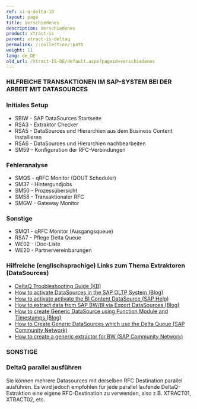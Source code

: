 ```yaml
---
ref: xi-q-delta-10
layout: page
title: Verschiedenes
description: Verschiedenes
product: xtract-is
parent: xtract-is-deltaq
permalink: /:collection/:path
weight: 11
lang: de_DE
old_url: /Xtract-IS-DE/default.aspx?pageid=verschiedenes
---
```


### HILFREICHE TRANSAKTIONEN IM SAP-SYSTEM BEI DER ARBEIT MIT DATASOURCES

### Initiales Setup
- SBIW - SAP DataSources Startseite
- RSA3 - Extraktor Checker 
- RSA5 - DataSources und Hierarchien aus dem Business Content installieren
- RSA6 - DataSources und Hierarchien nachbearbeiten
- SM59 - Konfiguration der RFC-Verbindungen

### Fehleranalyse
- SMQS - qRFC Monitor (QOUT Scheduler)
- SM37 - Hintergundjobs
- SM50 - Prozessübersicht
- SM58 - Transaktionaler RFC
- SMGW - Gateway Monitor

### Sonstige
- SMQ1 - qRFC Monitor (Ausgangsqueue)
- RSA7 - Pflege Delta Queue
- WE02 - IDoc-Liste
- WE20 - Partnervereinbarungen

### Hilfreiche (englischsprachige) Links zum Thema Extraktoren (DataSources)

* [DeltaQ Troubleshooting Guide (KB)](https://kb.theobald-software.com/troubleshooting/deltaq-troubleshooting-guide)
* [How to activate DataSources in the SAP OLTP System (Blog)](http://theobald-software.com/blog/2013/04/15/activating-datasources-in-the-oltp-system/)
* [How to activate activate the BI Content DataSource (SAP Help)](http://help.sap.com/saphelp_nw70ehp2/helpdata/en/d8/8f5738f988d439e10000009b38f842/content.htm)
* [How to extract data from SAP BW/BI via Export DataSources (Blog)](http://theobald-software.com/blog/2010/06/17/extracting-data-from-sap-bwbi-via-export-datasources-with-xtract-is/)
* [How to create Generic DataSource using Function Module and Timestamps (Blog)](http://theobald-software.com/blog/2011/02/16/create-generic-datasource-using-function-module-and-timestamps/)
* [How to Create Generic DataSources which use the Delta Queue (SAP Community Network)](https://www.sdn.sap.com/irj/sdn/go/portal/prtroot/docs/library/uuid/d3219af2-0c01-0010-71ac-dbb4356cf4bf)
* [How to create a generic extractor for BW (SAP Community Network)](http://www.sdn.sap.com/irj/scn/go/portal/prtroot/docs/library/uuid/a0f46157-e1c4-2910-27aa-e3f4a9c8df33?QuickLink=index&overridelayout=true)

### SONSTIGE 
### DeltaQ parallel ausführen
Sie können mehrere Datasources mit derselben RFC Destination parallel ausführen. Es wird jedoch empfohlen für jede parallel laufende DeltaQ-Extraktion eine eigene RFC-Destination zu verwenden, also z.B. XTRACT01, XTRACT02, etc.
